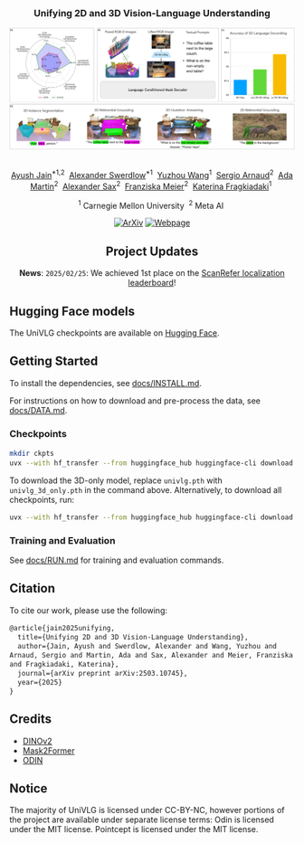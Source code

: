 <div align="center">
<br>
<h3>Unifying 2D and 3D Vision-Language Understanding</h3>

<img src="docs/images/teaser.png" width="1000">

<br>
<br>

[Ayush Jain](https://ayushjain1144.github.io/)<sup>*1,2</sup>&nbsp;
[Alexander Swerdlow](https://aswerdlow.com/)<sup>*1</sup>&nbsp;
[Yuzhou Wang](https://mihirp1998.github.io/)<sup>1</sup>&nbsp;
[Sergio Arnaud](https://scholar.google.com/citations?user=-dCETaQAAAAJ)<sup>2</sup>&nbsp;
[Ada Martin](https://scholar.google.com/citations?user=rb5QHIUAAAAJ)<sup>2</sup>&nbsp;
[Alexander Sax](https://alexsax.github.io/)<sup>2</sup>&nbsp;
[Franziska Meier](https://fmeier.github.io/)<sup>2</sup>&nbsp;
[Katerina Fragkiadaki](https://www.cs.cmu.edu/~katef/)<sup>1</sup>&nbsp;
<br>

<sup>1</sup> Carnegie Mellon University&nbsp;
<sup>2</sup> Meta AI&nbsp;
 
[![ArXiv](https://img.shields.io/badge/ArXiv-<2503.10745>-<COLOR>.svg)](https://arxiv.org/abs/2503.10745) [![Webpage](https://img.shields.io/badge/Webpage-UniVLG-<COLOR>.svg)](https://univlg.github.io/) 

## Project Updates

**News**: ```2025/02/25```: We achieved 1st place on the [ScanRefer localization leaderboard](https://kaldir.vc.in.tum.de/scanrefer_benchmark/benchmark_localization)!
  
</div>

## Hugging Face models

The UniVLG checkpoints are available on [Hugging Face](https://huggingface.co/katefgroup/UniVLG/tree/main).

## Getting Started

To install the dependencies, see [docs/INSTALL.md](docs/INSTALL.md).

For instructions on how to download and pre-process the data, see [docs/DATA.md](docs/DATA.md).

### Checkpoints

```bash
mkdir ckpts
uvx --with hf_transfer --from huggingface_hub huggingface-cli download katefgroup/UniVLG --include "univlg.pth" --local-dir ckpts
```

To download the 3D-only model, replace `univlg.pth` with `univlg_3d_only.pth` in the command above. Alternatively, to download all checkpoints, run:

```bash
uvx --with hf_transfer --from huggingface_hub huggingface-cli download katefgroup/UniVLG --local-dir ckpts
```

### Training and Evaluation

See [docs/RUN.md](docs/RUN.md) for training and evaluation commands.

## Citation
To cite our work, please use the following:
```
@article{jain2025unifying,
  title={Unifying 2D and 3D Vision-Language Understanding},
  author={Jain, Ayush and Swerdlow, Alexander and Wang, Yuzhou and Arnaud, Sergio and Martin, Ada and Sax, Alexander and Meier, Franziska and Fragkiadaki, Katerina},
  journal={arXiv preprint arXiv:2503.10745},
  year={2025}
}
```

## Credits

- [DINOv2](https://github.com/facebookresearch/dinov2)
- [Mask2Former](https://github.com/facebookresearch/Mask2Former)
- [ODIN](https://github.com/ayushjain1144/odin)

## Notice

The majority of UniVLG is licensed under CC-BY-NC, however portions of the project are available under separate license terms: Odin is licensed under the MIT license. Pointcept is licensed under the MIT license.

